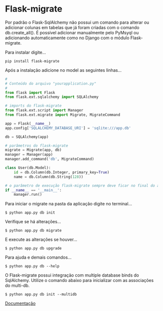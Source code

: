 Flask-migrate
===

Por padrão o Flask-SqlAlchemy não possui um comando para alterar ou adicionar colunas em tabelas 
que já foram criadas com o comando db.create_all(). É possível adicionar manualmente pelo PyMsyql ou 
adicionando automaticamente como no Django com o módulo Flask-migrate.

Para instalar digite...

    pip install flask-migrate


Após a instalação adicione no model as seguintes linhas...

```python
#
# Conteúdo do arquivo "yourapplication.py"
#
from flask import Flask
from flask.ext.sqlalchemy import SQLAlchemy

# imports do flask-migrate
from flask.ext.script import Manager
from flask.ext.migrate import Migrate, MigrateCommand

app = Flask(__name__)
app.config['SQLALCHEMY_DATABASE_URI'] = 'sqlite:///app.db'

db = SQLAlchemy(app)

# parâmetros do flask-migrate
migrate = Migrate(app, db)
manager = Manager(app)
manager.add_command('db', MigrateCommand)

class User(db.Model):
    id = db.Column(db.Integer, primary_key=True)
    name = db.Column(db.String(128))

# o parâmetro de execução flask-migrate sempre deve ficar no final do arquivo
if __name__ == '__main__':
    manager.run()
```

Para iniciar o migrate na pasta da aplicação digite no terminal...

    $ python app.py db init


Verifique se há alterações...

    $ python app.py db migrate


E execute as alterações se houver...

    $ python app.py db upgrade


Para ajuda e demais comandos...

    $ python app.py db --help


O Flask-migrate possui integração com multiple database binds do SqlAlchemy. Utilize o comando abaixo 
para inicializar com as associações do multi-db.

    $ python app.py db init --multidb

[Documentação](https://flask-migrate.readthedocs.org/en/latest/)